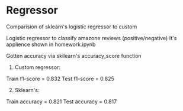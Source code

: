 # Regressor
Comparision of sklearn's logistic regressor to custom

Logistic regressor to classify amazone reviews (positive/negative)
It's applience shown in homework.ipynb

Gotten accuracy via skilearn's accuracy_score function

1) Custom regressor:

Train f1-score = 0.832
Test f1-score = 0.825

2) Sklearn's:

Train accuracy = 0.821
Test accuracy = 0.817
